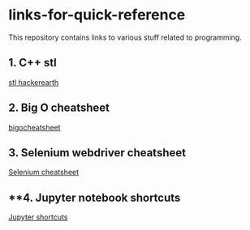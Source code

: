 # links-for-quick-reference
This repository contains links to various stuff related to programming.

## **1. C++ stl**

[stl hackerearth](https://www.hackerearth.com/practice/notes/standard-template-library/)

## **2. Big O cheatsheet**

[bigocheatsheet](http://bigocheatsheet.com/)

## **3. Selenium webdriver cheatsheet**

[Selenium cheatsheet](https://codoid.com/selenium-webdriver-python-cheat-sheet/)

## **4. Jupyter notebook shortcuts

[Jupyter shortcuts](https://www.cheatography.com/weidadeyue/cheat-sheets/jupyter-notebook/)
